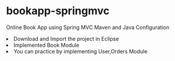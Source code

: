 # bookapp-springmvc
Online Book App using Spring MVC Maven and Java Configuration
 <li> Download and Import the project in Eclipse</li>
 <li> Implemented Book Module</li>
 <li> You can practice by implementing User,Orders Module</li>
